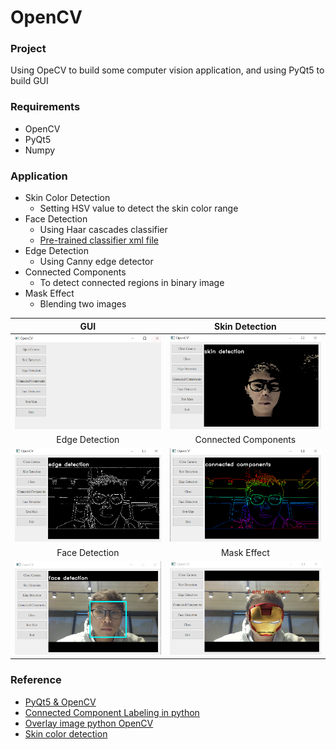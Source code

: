 # OpenCV

### Project
Using OpeCV to build some computer vision application, and using PyQt5 to build GUI 

### Requirements

- OpenCV
- PyQt5
- Numpy

### Application

- Skin Color Detection
  - Setting HSV value to detect the skin color range
- Face Detection
  - Using Haar cascades classifier
  - [Pre-trained classifier xml file](https://github.com/opencv/opencv/tree/master/data/haarcascades)
- Edge Detection
  - Using Canny edge detector
- Connected Components
  - To detect connected regions in binary image
- Mask Effect 
  - Blending two images 


|       GUI      |    Skin Detection    |
|:--------------:|:--------------------:|
|  <img src="https://github.com/Silence1995/OpenCV/blob/master/results/GUI.PNG" width="350" height="150" />        |                      <img src="https://github.com/Silence1995/OpenCV/blob/master/results/skin_detection.PNG" width="350" height="150" />   |
| Edge Detection | Connected Components |
|       <img src="https://github.com/Silence1995/OpenCV/blob/master/results/edge_detection.PNG" width="350" height="150" />          |              <img src="https://github.com/Silence1995/OpenCV/blob/master/results/connected_components.PNG" width="350" height="150" />         |
| Face Detection |      Mask Effect     |
|        <img src="https://github.com/Silence1995/OpenCV/blob/master/results/face_detection.PNG" width="350" height="150" />         |              <img src="https://github.com/Silence1995/OpenCV/blob/master/results/mask.PNG" width="350" height="150" />        |


### Reference
- [PyQt5 & OpenCV](https://www.twblogs.net/a/5c55d115bd9eee06ee21b390)
- [Connected Component Labeling in python](https://stackoverflow.com/questions/46441893/connected-component-labeling-in-python)
- [Overlay image python OpenCV](https://stackoverflow.com/questions/14063070/overlay-a-smaller-image-on-a-larger-image-python-opencv)
- [Skin color detection](https://nalinc.github.io/blog/2018/skin-detection-python-opencv/)
